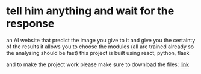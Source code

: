 # tell him anything and wait for the response

an AI website that predict the image you give to it and give you the certainty of the results
it allows you to choose the modules (all are trained already so the analysing should be fast)
this project is built using react, python, flask

and to make the project work please make sure to download the files:
[link](https://imageai.readthedocs.io/en/latest/prediction/index.html)
